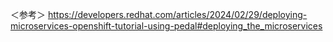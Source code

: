 
＜参考＞
https://developers.redhat.com/articles/2024/02/29/deploying-microservices-openshift-tutorial-using-pedal#deploying_the_microservices


